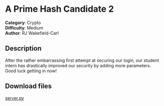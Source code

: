 # A Prime Hash Candidate 2

**Category**: Crypto  
**Difficulty**: Medium  
**Author**: RJ Wakefield-Carl  

## Description

After the rather embarrassing first attempt at securing our login, our student
intern has drastically improved our security by adding more parameters. Good
luck getting in now!

## Download files

[server.py](./server.py)
